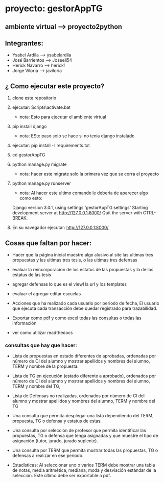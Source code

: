# proyecto: gestorAppTG
## ambiente virtual --> proyecto2python

## Integrantes:
* Ysabel Ardila --> ysabelardila
* José Barrientos --> Joseeli54
* Herick Navarro --> herick1
* Jorge Viloria --> javiloria

## ¿ Como ejecutar este proyecto?
1. clone este repositorio

2. ejecutar: 	Scripts\activate.bat 
	* nota: Esto para ejecutar el ambiente virtual

3. pip install django 
	* nota: ESte paso solo se hace si no tenia django instalado

5. ejecutar: pip install -r requirements.txt

6. cd gestorAppTG

7. python manage.py migrate
	* nota: hacer este migrate solo la primera vez que se corra el proyecto 

7. python manage.py runserver 
	* nota: Al hacer este ultimo comando le deberia de aparecer algo como esto: 

	Django version 3.0.1, using settings 'gestorAppTG.settings'
	Starting development server at http://127.0.0.1:8000/
	Quit the server with CTRL-BREAK.

6. En su navegador ejecutar: http://127.0.0.1:8000/

## Cosas que faltan por hacer:

* Hacer que la página inicial muestre algo alusivo al site las ultimas tres propuestas y las ultimas tres tesis, o las ultimas tres defensas

* evaluar la reincorporacion de los estatus de las propuestas y la de los estatus de las tesis

* agregar defensas lo que es el viewl la url y los templates

* evaluar el agregar editar escuelas

* Acciones que ha realizado cada usuario por periodo de fecha, El usuario que ejecuta cada transacción debe quedar registrado para trazabilidad.
 
* Exportar como pdf y como excel todas las consultas o todas las información

* ver como utilizar readthedocs

### consultas que hay que hacer:
* Lista de propuestas en estado diferentes de aprobadas, ordenadas por número de CI del
alumno y mostrar apellidos y nombres del alumno, TERM y nombre de la propuesta.

* Lista de TG en ejecución (estado diferente a aprobado), ordenados por número de CI del
alumno y mostrar apellidos y nombres del alumno, TERM y nombre del TG,

* Lista de Defensas no realizadas, ordenados por número de CI del alumno y mostrar apellidos
y nombres del alumno, TERM y nombre del TG

* Una consulta que permita desplegar una lista dependiendo del TERM, propuesta, TG o
defensa y estatus de estas. 

* Una consulta por selección de profesor que permita identificar las propuestas, TG o defensa
que tenga asignadas y que muestre el tipo de asignación (tutor, jurado, jurado suplente). 

* Una consulta por TERM que permita mostrar todas las propuestas, TG o defensas a realizar
en ese período. 

* Estadísticas: Al seleccionar uno o varios TERM debe mostrar una tabla de notas, media
aritmética, mediana, moda y desviación estándar de la selección. Este último debe ser
exportable a pdf.

